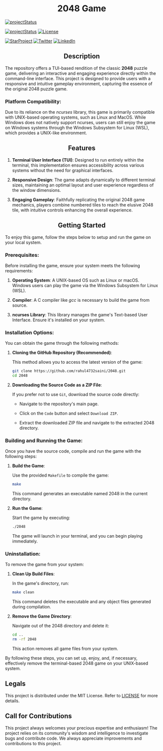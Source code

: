<h1 align=center>2048 Game</h1>

<a href="https://www.codefactor.io/repository/github/rahul4732saini/2048"><img src="https://www.codefactor.io/repository/github/rahul4732saini/2048/badge" alt="projectStatus"></a>

<a href="https://www.github.com/rahul4732saini/fise"><img src="https://img.shields.io/badge/status-beta-yellow?maxAge=60" alt="projectStatus"></a>
<a href="https://github.com/rahul4732saini/fise/blob/main/LICENSE"><img src="https://img.shields.io/badge/License-MIT-green?maxAge=60" alt="License"></a>

<a href="https://www.github.com/rahul4732saini/2048"><img src="https://img.shields.io/github/stars/rahul4732saini/fise.svg?style=social&label=Star&maxAge=60" alt="StarProject"></a>
<a href="https://www.twitter.com/rahulsaini4732"><img src="https://img.shields.io/twitter/follow/rahulsaini4732?style=social&label=Follow&maxAge=60" alt="Twitter"></a>
<a href="https://www.linkedin.com/in/rahul4732saini/"><img src="https://img.shields.io/badge/LinkedIn-Connect-blue?style=social&logo=linkedin&maxAge=60" alt="LinkedIn"></a>


<h2 align=center>Description</h2>

The repository offers a TUI-based rendition of the classic **2048** puzzle game, delivering an interactive and engaging experience directly within the command-line interface. This project is designed to provide users with a responsive and intuitive gameplay environment, capturing the essence of the original 2048 puzzle game.​

### Platform Compatibility:

Due to its reliance on the *ncurses* library, this game is primarily compatible with UNIX-based operating systems, such as Linux and MacOS. While Windows does not natively support ncurses, users can still enjoy the game on Windows systems through the Windows Subsystem for Linux (WSL), which provides a UNIX-like environment.

<h2 align=center>Features</h2>

1. **Terminal User Interface (TUI)**: Designed to run entirely within the terminal, this implementation ensures accessibility across various systems without the need for graphical interfaces.​

2. **Responsive Design**: The game adapts dynamically to different terminal sizes, maintaining an optimal layout and user experience regardless of the window dimensions.​

3. **Engaging Gameplay**: Faithfully replicating the original 2048 game mechanics, players combine numbered tiles to reach the elusive 2048 tile, with intuitive controls enhancing the overall experience.

<h2 align=center>Getting Started</h2>

To enjoy this game, follow the steps below to setup and run the game on your local system.

### Prerequisites:

Before installing the game, ensure your system meets the following requirements:

1. **Operating System**: A UNIX-based OS such as Linux or macOS. Windows users can play the game via the Windows Subsystem for Linux (WSL).​

2. **Compiler**: A C compiler like *gcc* is necessary to build the game from source.

3. **ncurses Library**: This library manages the game's Text-based User Interface. Ensure it's installed on your system.

### Installation Options:

You can obtain the game through the following methods:

1. **Cloning the GitHub Repository (Recommended)**:

    This method allows you to access the latest version of the game:

    ```bash
    git clone https://github.com/rahul4732saini/2048.git
    cd 2048
    ```

2. **Downloading the Source Code as a ZIP File**:

    If you prefer not to use `Git`, download the source code directly:

    - Navigate to the repository's main page.​

    - Click on the `Code` button and select `Download ZIP`.​

    - Extract the downloaded ZIP file and navigate to the extracted 2048 directory.​

### Building and Running the Game:

Once you have the source code, compile and run the game with the following steps:

1. **Build the Game**:

    Use the provided `Makefile` to compile the game:

    ```bash
    make
    ```

    This command generates an executable named 2048 in the current directory.

2. **Run the Game**:

    Start the game by executing:

    ```bash
    ./2048
    ```

    The game will launch in your terminal, and you can begin playing immediately.

### Uninstallation:

To remove the game from your system:

1. **Clean Up Build Files**:

    In the game's directory, run:

    ```bash
    make clean
    ```

    This command deletes the executable and any object files generated during compilation.


2. **Remove the Game Directory**:

    Navigate out of the 2048 directory and delete it:

    ```bash
    cd ..
    rm -rf 2048
    ```

    This action removes all game files from your system.

By following these steps, you can set up, enjoy, and, if necessary, effectively remove the terminal-based 2048 game on your UNIX-based system.

## Legals

This project is distributed under the MIT License. Refer to [LICENSE](./LICENSE) for more details.

## Call for Contributions

This project always welcomes your precious expertise and enthusiasm!
The project relies on its community's wisdom and intelligence to investigate bugs and contribute code. We always appreciate improvements and contributions to this project.